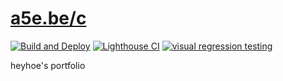 # [a5e.be/c](https://a5e.be/c)

[![Build and Deploy](https://github.com/h3y6e/portfolio/workflows/Build%20and%20Deploy/badge.svg)](https://github.com/h3y6e/portfolio/actions?query=workflow%3A%22Build+and+Deploy%22)
[![Lighthouse CI](https://github.com/h3y6e/portfolio/workflows/Lighthouse%20CI/badge.svg)](https://github.com/h3y6e/portfolio/actions?query=workflow%3A%22Lighthouse+CI%22)
[![visual regression testing](https://percy.io/static/images/percy-badge.svg)](https://percy.io/3a462313/portfolio)

heyhoe's portfolio

